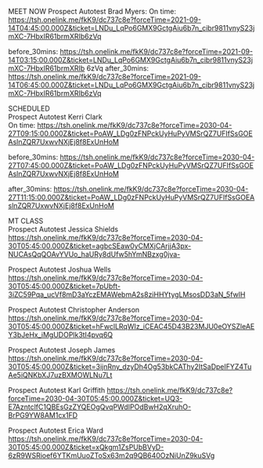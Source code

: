 MEET NOW
Prospect Autotest Brad Myers:
On time: https://tsh.onelink.me/fkK9/dc737c8e?forceTime=2021-09-14T04:45:00.000Z&ticket=LNDu_LqPo6GMX9GctgAiu6b7n_cibr9811vnyS23jmXC-7HbxIR61brmXRIb6zVq

before_30mins: https://tsh.onelink.me/fkK9/dc737c8e?forceTime=2021-09-14T03:15:00.000Z&ticket=LNDu_LqPo6GMX9GctgAiu6b7n_cibr9811vnyS23jmXC-7HbxIR61brmXRIb
6zVq
after_30mins: https://tsh.onelink.me/fkK9/dc737c8e?forceTime=2021-09-14T06:45:00.000Z&ticket=LNDu_LqPo6GMX9GctgAiu6b7n_cibr9811vnyS23jmXC-7HbxIR61brmXRIb6zVq

SCHEDULED	
Prospect Autotest Kerri Clark	
On time: https://tsh.onelink.me/fkK9/dc737c8e?forceTime=2030-04-27T09:15:00.000Z&ticket=PoAW_LDg0zFNPckUyHuPyVMSrQZ7UFIfSsGOEAslnZQR7UxwvNXjEj8f8ExUnHoM

before_30mins: https://tsh.onelink.me/fkK9/dc737c8e?forceTime=2030-04-27T07:45:00.000Z&ticket=PoAW_LDg0zFNPckUyHuPyVMSrQZ7UFIfSsGOEAslnZQR7UxwvNXjEj8f8ExUnHoM

after_30mins: https://tsh.onelink.me/fkK9/dc737c8e?forceTime=2030-04-27T11:15:00.000Z&ticket=PoAW_LDg0zFNPckUyHuPyVMSrQZ7UFIfSsGOEAslnZQR7UxwvNXjEj8f8ExUnHoM

MT CLASS	
Prospect Autotest Jessica Shields	
https://tsh.onelink.me/fkK9/dc737c8e?forceTime=2030-04-30T05:45:00.000Z&ticket=agbcSEaw0yCMXjCArjjA3px-NUCAsQqQOAvYVUo_haURy8dUfw5hYmNBzxg0jva-


Prospect Autotest Joshua Wells	
https://tsh.onelink.me/fkK9/dc737c8e?forceTime=2030-04-30T05:45:00.000Z&ticket=7pUbft-3iZC59Pqa_ucVf8mD3aYczEMAWebmA2s8ziHHYtygLMsosDD3aN_5fwlH

Prospect Autotest Christopher Anderson	
https://tsh.onelink.me/fkK9/dc737c8e?forceTime=2030-04-30T05:45:00.000Z&ticket=hFwclLRqWIz_iCEAC45D43B23MJU0eOYSZleAEY3bJeHx_iMgUDOPlk3tI4pvq6Q

Prospect Autotest Joseph James	
https://tsh.onelink.me/fkK9/dc737c8e?forceTime=2030-04-30T05:45:00.000Z&ticket=3ijnRny_dzyDh4Og53bkCAThy2ItSaDpeIFYZ4TuAe5iQNKbXJ7uzBXMOWLNu7Lt

Prospect Autotest Karl Griffith	
https://tsh.onelink.me/fkK9/dc737c8e?forceTime=2030-04-30T05:45:00.000Z&ticket=UQ3-E7AzntclfC1QBEsGzZYQEOgQvqPWdIPOdBwH2qXruhO-BrPG9YW8AM1cx1FD

Prospect Autotest Erica Ward	
https://tsh.onelink.me/fkK9/dc737c8e?forceTime=2030-04-30T05:45:00.000Z&ticket=xQkgm1ZsPUbBVyD-6zR9WSRioef6YTKmUuoZToSx63m2q9QB640OzNiUnZ9kuSVg
